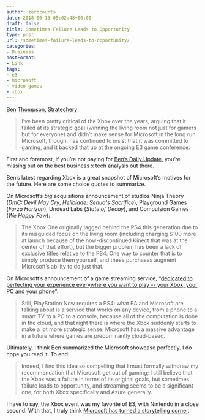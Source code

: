 ```yaml
---
author: zerocounts
date: 2018-06-13 05:02:48+00:00
draft: false
title: Sometimes Failure Leads to Opportunity
type: post
url: /sometimes-failure-leads-to-opportunity/
categories:
- Business
postFormat:
- Link
tags:
- e3
- microsoft
- video games
- xbox
---
```


[Ben Thompson, Stratechery](https://stratechery.com/2018/scooter-follow-up-microsoft-and-the-xbox-spotify-signs-indie-acts/):


<blockquote>I’ve been pretty critical of the Xbox over the years, arguing that it failed at its strategic goal (winning the living room not just for gamers but for everyone) and didn’t make sense for Microsoft in the long run. Microsoft, though, has continued to insist that it was committed to gaming, and it backed that up at the ongoing E3 game conference.

</blockquote>

First and foremost, if you’re not paying for [Ben’s Daily Update](https://stratechery.com/membership/), you’re missing out on the best business x tech analysis out there.

Ben’s latest regarding Xbox is a great snapshot of Microsoft’s motives for the future. Here are some choice quotes to summarize.

On Microsoft’s _big_ acquisitions announcement of studios Ninja Theory (_DmC: Devil May Cry_, _Hellblade: Senua's Sacrifice_), Playground Games (_Forza Horizon_), Undead Labs (_State of Decay_), and Compulsion Games (_We Happy Few_):


<blockquote>The Xbox One originally lagged behind the PS4 this generation due to its misguided focus on the living room (including charging $100 more at launch because of the now-discontinued Kinect that was at the center of that effort), but the bigger problem has been a lack of exclusive titles relative to the PS4. One way to counter that is to simply produce them yourself, and these purchases augment Microsoft’s ability to do just that.

</blockquote>

On Microsoft’s announcement of a game streaming service, “[dedicated to perfecting your experience everywhere you want to play -- your Xbox, your PC and your phone](https://www.cnet.com/news/microsoft-says-at-e3-2018-that-its-working-on-an-xbox-game-streaming-service/)”:


<blockquote>Still, PlayStation Now requires a PS4: what EA and Microsoft are talking about is a service that works on any device, from a phone to a smart TV to a PC to a console, because all of the computation is done in the cloud, and that right there is where the Xbox suddenly starts to make a lot more strategic sense: Microsoft has a massive advantage in a future where games are predominantly cloud-based.

</blockquote>

Ultimately, I think Ben summarized the Microsoft showcase perfectly. I do hope you read it. To end:


<blockquote>Indeed, I find this idea so compelling that I must formally withdraw my recommendation that Microsoft get out of gaming; I still believe that the Xbox was a failure in terms of its original goals, but sometimes failure leads to opportunity, and streaming seems to be a significant one, for both Xbox specifically and Azure generally.

</blockquote>

I have to say, the Xbox event was my favorite of E3, with Nintendo in a close second. With that, I truly think [Microsoft has turned a storytelling corner](https://www.zerocounts.net/2018/04/22/the-verge-my-xbox-one-s-is-now-a-meaningfully-different-console-to-my-ps4/).
